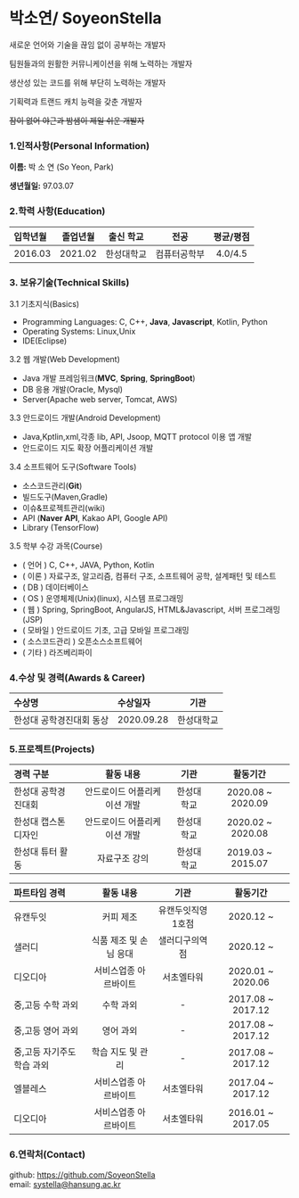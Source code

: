 # 박소연/ SoyeonStella

새로운 언어와 기술을 끊임 없이 공부하는 개발자  

팀원들과의 원활한 커뮤니케이션을 위해 노력하는 개발자  

생산성 있는 코드를 위해 부단히 노력하는 개발자  
  
기획력과 트랜드 캐치 능력을 갖춘 개발자  
 
~~잠이 없어 야근과 밤샘이 제일 쉬운 개발자~~

### 1.인적사항(Personal Information)  

  **이름:** 박 소 연 (So Yeon, Park)
  
  **생년월일:** 97.03.07  
  
### 2.학력 사항(Education)  

| 입학년월 | 졸업년월 | 출신 학교 | 전공 | 평균/평점 | 
| :---         |     :---:      |        :---:   |    :---:      | :---:       |  
| 2016.03 | 2021.02 | 한성대학교 | 컴퓨터공학부 | 4.0/4.5 |

### 3. 보유기술(Technical Skills)

3.1  기초지식(Basics)
* Programming Languages: C, C++, __Java__, __Javascript__, Kotlin, Python
* Operating Systems: Linux,Unix
* IDE(Eclipse)

3.2 웹 개발(Web Development)
* Java 개발 프레임워크(__MVC__, __Spring__, __SpringBoot__)
* DB 응용 개발(Oracle, Mysql)
* Server(Apache web server, Tomcat, AWS)

3.3 안드로이드 개발(Android Development)
* Java,Kptlin,xml,각종 lib, API, Jsoop, MQTT protocol 이용 앱 개발
* 안드로이드 지도 확장 어플리케이션 개발

3.4 소프트웨어 도구(Software Tools)
* 소스코드관리(__Git__)
* 빌드도구(Maven,Gradle)
* 이슈&프로젝트관리(wiki)
* API (__Naver API__, Kakao API, Google API)
* Library (TensorFlow)

3.5 학부 수강 과목(Course)
* ( 언어 ) C, C++, JAVA, Python, Kotlin
* ( 이론 ) 자료구조, 알고리즘, 컴퓨터 구조, 소프트웨어 공학, 설계패턴 및 테스트 
* ( DB ) 데이터베이스
* ( OS ) 운영체제(Unix)(linux), 시스템 프로그래밍
* ( 웹 ) Spring, SpringBoot, AngularJS, HTML&Javascript, 서버 프로그래밍(JSP)  
* ( 모바일 ) 안드로이드 기초, 고급 모바일 프로그래밍
* ( 소스코드관리 ) 오픈소스소프트웨어
* ( 기타 ) 라즈베리파이 

### 4.수상 및 경력(Awards & Career)

| 수상명 | 수상일자 | 기관 |
| :---         |     :---      |         :---:    |
| 한성대 공학경진대회 동상  |2020.09.28      | 한성대학교   |

### 5.프로젝트(Projects)

| 경력 구분 | 활동 내용 | 기관 |활동기간 |
| :---         |     :---:      |        :---:   |    :---:      |
| 한성대 공학경진대회 | 안드로이드 어플리케이션 개발 | 한성대학교 |2020.08 ~ 2020.09|
| 한성대 캡스톤 디자인 | 안드로이드 어플리케이션 개발| 한성대학교|2020.02 ~ 2020.08|
| 한성대 튜터 활동 | 자료구조 강의  | 한성대학교     |2019.03 ~ 2015.07  |

| 파트타임 경력 | 활동 내용 | 기관 |활동기간 |  
| :---         |     :---:      |        :---:   |    :---:      |
| 유캔두잇 | 커피 제조 | 유캔두잇직영1호점 |2020.12 ~ |
| 샐러디 | 식품 제조 및 손님 응대 | 샐러디구의역점 |2020.12 ~ |
| 디오디아 | 서비스업종 아르바이트 | 서초엘타워 |2020.01 ~ 2020.06|
| 중,고등 수학 과외 | 수학  과외  | - |2017.08 ~ 2017.12|
| 중,고등 영어 과외 | 영어  과외  | - |2017.08 ~ 2017.12|
| 중,고등 자기주도학습 과외 | 학습 지도 및 관리  | - |2017.08 ~ 2017.12|
| 엘블레스 | 서비스업종 아르바이트  | 서초엘타워  |2017.04 ~ 2017.12  |
| 디오디아 | 서비스업종 아르바이트  | 서초엘타워 |2016.01 ~ 2017.05|  

### 6.연락처(Contact)
github: https://github.com/SoyeonStella  
email: systella@hansung.ac.kr  


